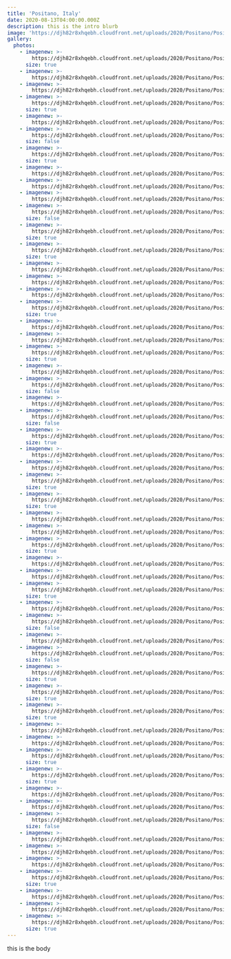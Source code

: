 ```yaml
---
title: 'Positano, Italy'
date: 2020-08-13T04:00:00.000Z
description: this is the intro blurb
image: 'https://djh82r8xhqebh.cloudfront.net/uploads/2020/Positano/Positano_Blog-1.jpg'
gallery:
  photos:
    - imagenew: >-
        https://djh82r8xhqebh.cloudfront.net/uploads/2020/Positano/Positano_Blog-1.jpg
      size: true
    - imagenew: >-
        https://djh82r8xhqebh.cloudfront.net/uploads/2020/Positano/Positano_Blog-5.jpg
    - imagenew: >-
        https://djh82r8xhqebh.cloudfront.net/uploads/2020/Positano/Positano_Blog-6.jpg
    - imagenew: >-
        https://djh82r8xhqebh.cloudfront.net/uploads/2020/Positano/Positano_Blog-2.jpg
      size: true
    - imagenew: >-
        https://djh82r8xhqebh.cloudfront.net/uploads/2020/Positano/Positano_Blog-3.jpg
    - imagenew: >-
        https://djh82r8xhqebh.cloudfront.net/uploads/2020/Positano/Positano_Blog-4.jpg
      size: false
    - imagenew: >-
        https://djh82r8xhqebh.cloudfront.net/uploads/2020/Positano/Positano_Blog-8.jpg
      size: true
    - imagenew: >-
        https://djh82r8xhqebh.cloudfront.net/uploads/2020/Positano/Positano_Blog-9.jpg
    - imagenew: >-
        https://djh82r8xhqebh.cloudfront.net/uploads/2020/Positano/Positano_Blog-10.jpg
    - imagenew: >-
        https://djh82r8xhqebh.cloudfront.net/uploads/2020/Positano/Positano_Blog-13.jpg
    - imagenew: >-
        https://djh82r8xhqebh.cloudfront.net/uploads/2020/Positano/Positano_Blog-14.jpg
      size: false
    - imagenew: >-
        https://djh82r8xhqebh.cloudfront.net/uploads/2020/Positano/Positano_Blog-15.jpg
      size: true
    - imagenew: >-
        https://djh82r8xhqebh.cloudfront.net/uploads/2020/Positano/Positano_Blog-7.jpg
      size: true
    - imagenew: >-
        https://djh82r8xhqebh.cloudfront.net/uploads/2020/Positano/Positano_Blog-17.jpg
    - imagenew: >-
        https://djh82r8xhqebh.cloudfront.net/uploads/2020/Positano/Positano_Blog-18.jpg
    - imagenew: >-
        https://djh82r8xhqebh.cloudfront.net/uploads/2020/Positano/Positano_Blog-12.jpg
    - imagenew: >-
        https://djh82r8xhqebh.cloudfront.net/uploads/2020/Positano/Positano_Blog-16.jpg
      size: true
    - imagenew: >-
        https://djh82r8xhqebh.cloudfront.net/uploads/2020/Positano/Positano_Blog-19.jpg
    - imagenew: >-
        https://djh82r8xhqebh.cloudfront.net/uploads/2020/Positano/Positano_Blog-20.jpg
    - imagenew: >-
        https://djh82r8xhqebh.cloudfront.net/uploads/2020/Positano/Positano_Blog-25.jpg
      size: true
    - imagenew: >-
        https://djh82r8xhqebh.cloudfront.net/uploads/2020/Positano/Positano_Blog-24.jpg
    - imagenew: >-
        https://djh82r8xhqebh.cloudfront.net/uploads/2020/Positano/Positano_Blog-22.jpg
      size: false
    - imagenew: >-
        https://djh82r8xhqebh.cloudfront.net/uploads/2020/Positano/Positano_Blog-23.jpg
    - imagenew: >-
        https://djh82r8xhqebh.cloudfront.net/uploads/2020/Positano/Positano_Blog-21.jpg
      size: false
    - imagenew: >-
        https://djh82r8xhqebh.cloudfront.net/uploads/2020/Positano/Positano_Blog-26.jpg
      size: true
    - imagenew: >-
        https://djh82r8xhqebh.cloudfront.net/uploads/2020/Positano/Positano_Blog-27.jpg
    - imagenew: >-
        https://djh82r8xhqebh.cloudfront.net/uploads/2020/Positano/Positano_Blog-28.jpg
    - imagenew: >-
        https://djh82r8xhqebh.cloudfront.net/uploads/2020/Positano/Positano_Blog-29.jpg
      size: true
    - imagenew: >-
        https://djh82r8xhqebh.cloudfront.net/uploads/2020/Positano/Positano_Blog-30.jpg
      size: true
    - imagenew: >-
        https://djh82r8xhqebh.cloudfront.net/uploads/2020/Positano/Positano_Blog-33.jpg
    - imagenew: >-
        https://djh82r8xhqebh.cloudfront.net/uploads/2020/Positano/Positano_Blog-34.jpg
    - imagenew: >-
        https://djh82r8xhqebh.cloudfront.net/uploads/2020/Positano/Positano_Blog-31.jpg
      size: true
    - imagenew: >-
        https://djh82r8xhqebh.cloudfront.net/uploads/2020/Positano/Positano_Blog-35.jpg
    - imagenew: >-
        https://djh82r8xhqebh.cloudfront.net/uploads/2020/Positano/Positano_Blog-36.jpg
    - imagenew: >-
        https://djh82r8xhqebh.cloudfront.net/uploads/2020/Positano/Positano_Blog-41.jpg
      size: true
    - imagenew: >-
        https://djh82r8xhqebh.cloudfront.net/uploads/2020/Positano/Positano_Blog-37.jpg
    - imagenew: >-
        https://djh82r8xhqebh.cloudfront.net/uploads/2020/Positano/Positano_Blog-38.jpg
      size: false
    - imagenew: >-
        https://djh82r8xhqebh.cloudfront.net/uploads/2020/Positano/Positano_Blog-39.jpg
    - imagenew: >-
        https://djh82r8xhqebh.cloudfront.net/uploads/2020/Positano/Positano_Blog-40.jpg
      size: false
    - imagenew: >-
        https://djh82r8xhqebh.cloudfront.net/uploads/2020/Positano/Positano_Blog-42.jpg
      size: true
    - imagenew: >-
        https://djh82r8xhqebh.cloudfront.net/uploads/2020/Positano/Positano_Blog-43.jpg
      size: true
    - imagenew: >-
        https://djh82r8xhqebh.cloudfront.net/uploads/2020/Positano/Positano_Blog-44.jpg
      size: true
    - imagenew: >-
        https://djh82r8xhqebh.cloudfront.net/uploads/2020/Positano/Positano_Blog-45.jpg
    - imagenew: >-
        https://djh82r8xhqebh.cloudfront.net/uploads/2020/Positano/Positano_Blog-46.jpg
    - imagenew: >-
        https://djh82r8xhqebh.cloudfront.net/uploads/2020/Positano/Positano_Blog-47.jpg
      size: true
    - imagenew: >-
        https://djh82r8xhqebh.cloudfront.net/uploads/2020/Positano/Positano_Blog-48.jpg
      size: true
    - imagenew: >-
        https://djh82r8xhqebh.cloudfront.net/uploads/2020/Positano/Positano_Blog-49.jpg
    - imagenew: >-
        https://djh82r8xhqebh.cloudfront.net/uploads/2020/Positano/Positano_Blog-50.jpg
    - imagenew: >-
        https://djh82r8xhqebh.cloudfront.net/uploads/2020/Positano/Positano_Blog-51.jpg
      size: false
    - imagenew: >-
        https://djh82r8xhqebh.cloudfront.net/uploads/2020/Positano/Positano_Blog-52.jpg
    - imagenew: >-
        https://djh82r8xhqebh.cloudfront.net/uploads/2020/Positano/Positano_Blog-53.jpg
    - imagenew: >-
        https://djh82r8xhqebh.cloudfront.net/uploads/2020/Positano/Positano_Blog-54.jpg
    - imagenew: >-
        https://djh82r8xhqebh.cloudfront.net/uploads/2020/Positano/Positano_Blog-55.jpg
      size: true
    - imagenew: >-
        https://djh82r8xhqebh.cloudfront.net/uploads/2020/Positano/Positano_Blog-56.jpg
    - imagenew: >-
        https://djh82r8xhqebh.cloudfront.net/uploads/2020/Positano/Positano_Blog-57.jpg
    - imagenew: >-
        https://djh82r8xhqebh.cloudfront.net/uploads/2020/Positano/Positano_Blog-58.jpg
      size: true
---
```

this is the body
